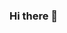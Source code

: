 ### Hi there 👋

<!--
**sambeck87/sambeck87** is a ✨ _special_ ✨ repository because its `README.md` (this file) appears on your GitHub profile.


- 🔭 I’m currently studing to be a great developer web
- 🌱 I’m currently learning on microverse full-time program
- 👯 I’m looking to collaborate on every project that I can help to learn more about this field
- 🤔 I’m looking for help with anyone. It's interesting learn from other
- 💬 Ask me about any you want. I will happy to help you
- 📫 How to reach me: you can find me on linkedin as "Sandro Israel Hernández Zamora" or "Sambeck Hdz" on Facebook

